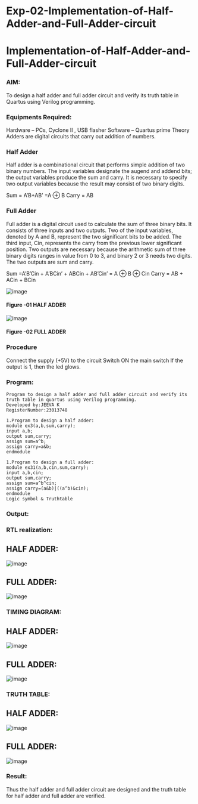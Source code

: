 # Exp-02-Implementation-of-Half-Adder-and-Full-Adder-circuit

# Implementation-of-Half-Adder-and-Full-Adder-circuit
### AIM:
To design a half adder and full adder circuit and verify its truth table in Quartus using Verilog programming.

### Equipments Required:
Hardware – PCs, Cyclone II , USB flasher
Software – Quartus prime
Theory
Adders are digital circuits that carry out addition of numbers.

### Half Adder
Half adder is a combinational circuit that performs simple addition of two binary numbers. The input variables designate the augend and addend bits; the output variables produce the sum and carry. It is necessary to specify two output variables because the result may consist of two binary digits.

Sum = A’B+AB’ =A ⊕ B Carry = AB

### Full Adder
Full adder is a digital circuit used to calculate the sum of three binary bits. It consists of three inputs and two outputs. Two of the input variables, denoted by A and B, represent the two significant bits to be added. The third input, Cin, represents the carry from the previous lower significant position. Two outputs are necessary because the arithmetic sum of three binary digits ranges in value from 0 to 3, and binary 2 or 3 needs two digits. The two outputs are sum and carry.

Sum =A’B’Cin + A’BCin’ + ABCin + AB’Cin’ = A ⊕ B ⊕ Cin Carry = AB + ACin + BCin

 ![image](https://user-images.githubusercontent.com/36288975/163552156-a13e5a56-c638-4110-97d9-8896907c8d25.png)

#### Figure -01 HALF ADDER 


![image](https://user-images.githubusercontent.com/36288975/163552057-b3547877-6d07-45b4-b7e0-bcfebfad9e1d.png)

#### Figure -02 FULL ADDER 

### Procedure

Connect the supply (+5V) to the circuit
Switch ON the main switch
If the output is 1, then the led glows.
### Program:
```
Program to design a half adder and full adder circuit and verify its truth table in quartus using Verilog programming.
Developed by:JEEVA K
RegisterNumber:23013748

1.Program to design a half adder:
module ex3(a,b,sum,carry);
input a,b;
output sum,carry;
assign sum=a^b;
assign carry=a&b;
endmodule

1.Program to design a full adder:
module ex31(a,b,cin,sum,carry);
input a,b,cin;
output sum,carry;
assign sum=a^b^cin;
assign carry=(a&b)|((a^b)&cin);
endmodule
Logic symbol & Truthtable
```
### Output:
### RTL realization:
## HALF ADDER:
![image](https://github.com/JeevaMurthy/Exp-02-Implementation-of-Half-Adder-and-Full-Adder-circuit/assets/147222117/f228e5c3-0d6f-4a3f-9bff-c63f01550438)

## FULL ADDER:
![image](https://github.com/JeevaMurthy/Exp-02-Implementation-of-Half-Adder-and-Full-Adder-circuit/assets/147222117/82ae5413-6184-4f9c-833f-2af48d75259e)

### TIMING DIAGRAM:
## HALF ADDER:
![image](https://github.com/JeevaMurthy/Exp-02-Implementation-of-Half-Adder-and-Full-Adder-circuit/assets/147222117/913e9432-d376-4220-9cef-ac85e9ed9027)

## FULL ADDER:
![image](https://github.com/JeevaMurthy/Exp-02-Implementation-of-Half-Adder-and-Full-Adder-circuit/assets/147222117/798af4d4-b533-4d34-898c-5d2e8751b300)



### TRUTH TABLE:
## HALF ADDER:
![image](https://github.com/JeevaMurthy/Exp-02-Implementation-of-Half-Adder-and-Full-Adder-circuit/assets/147222117/9ea99d73-5f7e-49aa-bd86-28e93c28d33f)

## FULL ADDER:
![image](https://github.com/JeevaMurthy/Exp-02-Implementation-of-Half-Adder-and-Full-Adder-circuit/assets/147222117/9b116a64-5ec0-4b0a-b17f-e5262e7dd885)



### Result:
Thus the half adder and full adder circuit are designed and the truth table for half adder and full adder are verified.
